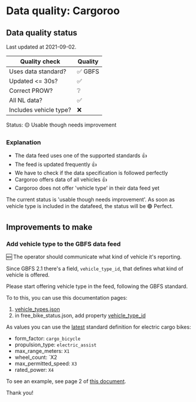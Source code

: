 # Data quality: Cargoroo

## Data quality status

Last updated at 2021-09-02.

| **Quality check**           | **Quality**
| --                          | --          |
| Uses data standard?         | ✅ GBFS
| Updated <= 30s?             | ✅
| Correct PROW?               | ❔
| All NL data?                | ✅
| Includes vehicle type?      | ❌

Status: 🟡 Usable though needs improvement

### Explanation

- The data feed uses one of the supported standards 👍
- The feed is updated frequently 👍
- We have to check if the data specification is followed perfectly
- Cargoroo offers data of all vehicles 👍
- Cargoroo does not offer 'vehicle type' in their data feed yet

The current status is 'usable though needs improvement'. As soon as vehicle type is included in the datafeed, the status will be 🟢 Perfect.

## Improvements to make

### Add vehicle type to the GBFS data feed

🆕 The operator should communicate what kind of vehicle it's reporting. 

Since GBFS 2.1 there's a field, `vehicle_type_id`, that defines what kind of vehicle is offered.

Please start offering vehicle type in the feed, following the GBFS standard.

To to this, you can use this documentation pages: 

1. [vehicle_types.json](https://github.com/NABSA/gbfs/blob/master/gbfs.md#vehicle_typesjson-added-in-v21)
2. in free_bike_status.json, add property [vehicle_type_id](https://github.com/NABSA/gbfs/blob/master/gbfs.md#free_bike_statusjson)

As values you can use the [latest](https://github.com/NABSA/gbfs/pull/370) standard definition for electric cargo bikes:

- form_factor: `cargo_bicycle`
- propulsion_type: `electric_assist`
- max_range_meters: `X1`
- wheel_count: `X2
- max_permitted_speed: `X3`
- rated_power: `X4`

To see an example, see page 2 of [this document](https://docs.google.com/document/d/1P_oDBnFvr9qzo0_5YbnrCDYptFQV9ZUOJGfi8ACD1GE/edit#).

Thank you!
